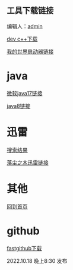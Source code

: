 ## 工具下载链接

编辑人：[admin](https://github.com/lrjlsg)

[dev c++下载](https://freefr.dl.sourceforge.net/project/orwelldevcpp/Setup%20Releases/Dev-Cpp%205.11%20TDM-GCC%204.9.2%20Setup.exe)

[我的世界启动器链接](https://www.mcbbs.net/forum.php?mod=viewthread&tid=719579)

# java
[微软java17链接](https://learn.microsoft.com/zh-cn/java/openjdk/download)

[java8链接](https://www.java.com/zh-CN/download/)

# 迅雷

[搜索结果](http://zhannei.baidu.com/cse/site?q=%D1%B8%C0%D711+&cc=52pojie.cn&ie=gbk)

[落尘之木迅雷链接](https://www.52pojie.cn/thread-1333739-1-1.html)

# 其他

[回到首页](https://lrjlsg.github.io)

# github

[fastgithub下载](https://github.com/dotnetcore/FastGithub/releases/download/2.1.4/fastgithub_win-x64.zip)

2022.10.18 晚上8:30 发布
